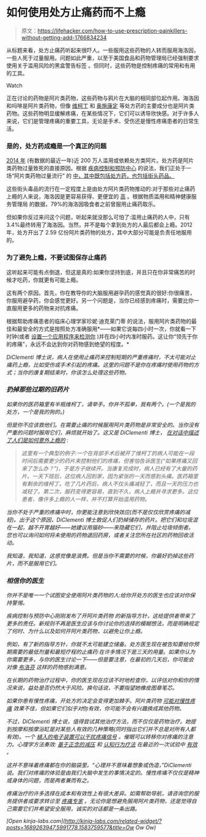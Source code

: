 # 如何使用处方止痛药而不上瘾

> 原文：<https://lifehacker.com/how-to-use-prescription-painkillers-without-getting-add-1766834234>

从标题来看，处方止痛药听起来很吓人。一些服用这些药物的人转而服用海洛因，一些人死于过量服用。问题如此严重，以至于美国食品和药物管理局已经强制要求使用关于滥用风险的黑盒警告标签 。但同时，这些药物是控制疼痛的常用和有用的工具。

Watch

正在讨论的药物是阿片类药物，这些药物与鸦片在大脑的相同部位起作用。海洛因和吗啡是阿片类药物，但像 [维柯丁](http://www.drugs.com/vicodin.html) 和 [奥施康定](http://www.drugs.com/oxycontin.html) 等处方药的主要成分也是阿片类药物。这些药物明显缓解疼痛，在某些情况下，它们可以诱导欣快感。对于许多人来说，它们是管理疼痛的重要工具，无论是手术、受伤还是慢性疼痛患者的日常生活。

### 是的，处方药成瘾是一个真正的问题

[2014 年](http://www.cdc.gov/drugoverdose/data/overdose.html) (有数据的最近一年)近 200 万人滥用或依赖处方类阿片。处方药是阿片类药物过量致死的直接原因。根据 [疾病控制和预防中心](http://www.cdc.gov/) 的说法，我们正处于一场“阿片类药物过量流行” 的 [中，其中既包括处方药，也包括街头药品。](http://www.cdc.gov/drugoverdose/epidemic/index.html) 

这些街头毒品的流行在一定程度上是由处方阿片类药物推动的:对于那些对止痛药上瘾的人来说，海洛因是更容易获得、更便宜的 [高](http://archpsyc.jamanetwork.com/article.aspx?articleid=1874575) 。根据物质滥用和精神健康服务管理局 的数据，79%的海洛因吸食者之前曾服用止痛药取乐。

但如果你反过来问这个问题，听起来就没那么可怕了:滥用止痛药的人中，只有 3.4%最终转用了海洛因。当然，并不是每个拿到处方的人最后都会上瘾。2012 年，处方开出了 2.59 亿份阿片类药物的处方，其中大部分可能是负责任地服用的。

### 为了避免上瘾，不要试图保存止痛药

这听起来可能有点倒退，但这是真的:如果你坚持到底，并且只在你非常痛苦的时候才吃药，你就更有可能上瘾。

这有两个原因。首先，你在教导你的大脑服用避孕药的感觉真的很好:你很痛苦，你服用避孕药，你会感觉更好。另一个问题是，当你已经感到疼痛时，需要比你一直服用更多的药物来对抗疼痛。

根据帮助疼痛患者的临床心理学家珍妮·迪克莱门蒂 的说法，服用阿片类药物的最佳和最安全的方式是按照处方准确服用*——如果它说每四小时一次，你就看一下时钟(或者 [设置一个应用程序来检测你](http://vitals.lifehacker.com/dosecast-wrangles-your-complicated-medication-schedule-1689407566) )并在四小时内准时服药。这让你“领先于你的疼痛”，永远不会达到你对药物感到绝望的程度。*

*DiClementi 博士说，病人在使用止痛药来控制短期的严重疼痛时，不太可能对止痛药上瘾，比如受伤或手术引起的疼痛。这里的问题不是你在疼痛时使用药物的方式；当你的康复期结束时，你该怎么处理这些药物。*

### *扔掉那些过期的旧药片*

*如果你的医药箱里有半瓶维柯丁，请举手。你并不孤单，我有两个。(一个是我的处方，一个是我的狗的。)*

*但是你不应该救他们。在需要止痛的时候服用阿片类药物是非常安全的。当你没有严重的问题时服用它们，麻烦就开始了。这又是 DiClementi 博士， [在对话中描述了人们是如何意外上瘾的](https://theconversation.com/from-the-clinic-to-the-street-how-the-explosion-in-prescription-painkillers-has-created-more-heroin-users-50344) :*

> *这里有一个典型的例子:一个在背部手术后被开了维柯丁的病人可能在一段时间后需要更少的药片来控制他们的疼痛，但害怕告诉医生(“如果疼痛又回来了怎么办？”)，于是方子继续开。当康复完成时，病人已经有了大量的药片。一天下班后，这位病人回到家，因为紧张的一天而感到头痛。医药箱里有剩余的维柯丁。吃了几片药后，病人不仅头痛减轻了，而且一天的压力也减轻了。第二次，服药变得更容易，直到不久，病人上瘾并寻求更多。这位患者，像许多上瘾的人一样，并不打算开始滥用药物。*

*当你不处于严重的疼痛中时，你更能注意到欣快效应(而不是仅仅欣赏疼痛的减轻)。出于这个原因，DiClementi 博士敦促人们扔掉储存的药片。把它们和垃圾混在一起，越不开胃越好——她建议用猫砂——来隐藏它们，并阻止垃圾倾倒者。您也可以询问如何将未使用的药物退回药房，或者关注您所在社区的药物回收活动。*

*我知道，我知道，这感觉像是浪费。但是当你不需要的时候，你最好扔掉这些药片，而不是服用它们。*

### *相信你的医生*

*你并不是唯一一个试图安全使用阿片类药物的人:给你开处方的医生也应该对你保持警惕。*

*疾病控制与预防中心刚刚发布了开阿片类药物 的新指导方针，这给提供者带来了更多的责任。新规则不再是医生应该与你讨论你的选择的模糊想法，而是明确规定了何时、为什么以及如何开阿片类药物，以避免让你上瘾。*

*例如，有了新的指导方针，你就不太可能建立储备。处方医生现在被告知要给你预期需要的最低剂量和最短疗程的止痛药:在许多情况下是三天的用量。如果你认为你需要更多，与你的医生讨论一下——但是要注意，在最初的几天后，你可能会对像 [布洛芬](http://www.drugs.com/ibuprofen.html) 这样的药物感到满意。*

*在长期的药物治疗过程中，你的医生现在应该不时地检查你，以评估对你和你的情况来说，益处是否仍然大于风险。换句话说，不要指望她橡皮图章笔芯。*

*如果你患有慢性疼痛，开处方的决定会变得更加棘手。阿片类药物 [可能对慢性疼痛](http://www.medscape.com/viewarticle/838056) 效果不佳，但如果它们似乎对*你*有效，你可能不会有兴趣换成其他药物。*

*不过，DiClementi 博士说，值得尝试其他治疗方法，而不仅仅是药物治疗。她提到按摩和按摩浴缸是对某些人有效的几种策略(同时指出它们并不总是对所有人都有效)。一个 [植入的电子装置可以干扰疼痛信号](http://www.webmd.com/back-pain/spinal-cord-stimulation-for-low-back-pain) 。催眠可以转移你对疼痛的注意力。心理学方法奏效: [基于正念的减压](https://lifehacker.com/why-meditation-relieves-chronic-pain-and-stress-5800249) 和 [认知行为疗法](https://en.wikipedia.org/wiki/Cognitive_behavioral_therapy) 在最近的一次试验中 [有效](http://www.reuters.com/article/us-health-pain-back-idUSKCN0WO33B) 。*

*这并不意味着疼痛都在你的脑袋里。“心理并不意味着想象或伪造，”DiClementi 说。我们对疼痛的体验是由我们大脑中发生的事情决定的。慢性疼痛不仅仅是精神或身体的问题，而是两者兼而有之。*

*疼痛治疗的许多选择在成本和有效性上有很大差异。如需帮助导航，请咨询您的服务提供者或要求转诊至 [疼痛专家](https://www.asra.com/page/44/the-specialty-of-chronic-pain-management) 。无论你是想避免服用阿片类药物，还是觉得自己需要它们并希望安全服用，诚实的对话都是一条出路。*

*[Open *kinja-labs.com*](http://kinja-labs.com/related-widget/?posts=1689263947,5991778,1583759577&title=Ow Ow Ow)*